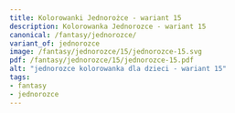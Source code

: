 ```yaml
---
title: Kolorowanki Jednorożce - wariant 15
description: Kolorowanka Jednorozce - wariant 15
canonical: /fantasy/jednorozce/
variant_of: jednorozce
image: /fantasy/jednorozce/15/jednorozce-15.svg
pdf: /fantasy/jednorozce/15/jednorozce-15.pdf
alt: "jednorozce kolorowanka dla dzieci - wariant 15"
tags:
- fantasy
- jednorozce
---
```

